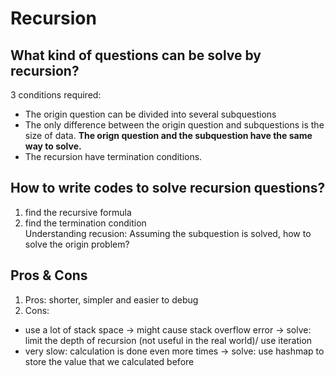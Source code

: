 # Recursion
## What kind of questions can be solve by recursion?
3 conditions required:
- The origin question can be divided into several subquestions
- The only difference between the origin question and subquestions is the size of data. **The orign question and the subquestion have the same way to solve.**
- The recursion have termination conditions.
## How to write codes to solve recursion questions?
1. find the recursive formula
2. find the termination condition<br>
Understanding recusion: Assuming the subquestion is solved, how to solve the origin problem?
## Pros & Cons
1. Pros: shorter, simpler and easier to debug
2. Cons:
- use a lot of stack space -> might cause stack overflow error -> solve: limit the depth of recursion (not useful in the real world)/ use iteration
- very slow: calculation is done even more times -> solve: use hashmap to store the value that we calculated before

